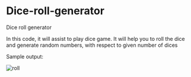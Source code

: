 # Dice-roll-generator
Dice roll generator

In this code, it will assist to play dice game.
It will help you to roll the dice and generate random numbers, with respect to given number of dices

Sample output:

![roll](https://user-images.githubusercontent.com/129615692/229308907-f5064ac7-1cea-44f8-a993-f0a84a84d954.png)
